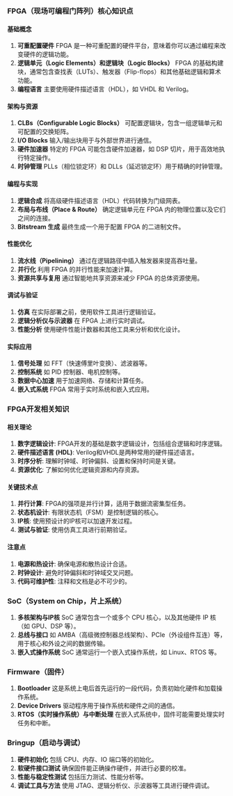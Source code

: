 ### FPGA（现场可编程门阵列）核心知识点

#### 基础概念

1. **可重配置硬件** FPGA 是一种可重配置的硬件平台，意味着你可以通过编程来改变硬件的逻辑功能。
2. **逻辑单元（Logic Elements）和逻辑块（Logic Blocks）** FPGA 的基础构建块，通常包含查找表（LUTs）、触发器（Flip-flops）和其他基础逻辑和算术功能。
3. **编程语言** 主要使用硬件描述语言（HDL），如 VHDL 和 Verilog。
#### 架构与资源

1. **CLBs（Configurable Logic Blocks）** 可配置逻辑块，包含一组逻辑单元和可配置的交换矩阵。
2. **I/O Blocks** 输入/输出块用于与外部世界进行通信。
3. **硬件加速器** 特定的 FPGA 可能包含硬件加速器，如 DSP 切片，用于高效地执行特定操作。
4. **时钟管理** PLLs（相位锁定环）和 DLLs（延迟锁定环）用于精确的时钟管理。
#### 编程与实现

1. **逻辑合成** 将高级硬件描述语言（HDL）代码转换为门级网表。
2. **布局与布线（Place & Route）** 确定逻辑单元在 FPGA 内的物理位置以及它们之间的连接。
3. **Bitstream 生成** 最终生成一个用于配置 FPGA 的二进制文件。
#### 性能优化

1. **流水线（Pipelining）** 通过在逻辑路径中插入触发器来提高吞吐量。
2. **并行化** 利用 FPGA 的并行性能来加速计算。
3. **资源共享与复用** 通过智能地共享资源来减少 FPGA 的总体资源使用。
#### 调试与验证

1. **仿真** 在实际部署之前，使用软件工具进行逻辑验证。
2. **逻辑分析仪与示波器** 在 FPGA 上进行实时调试。
3. **性能分析** 使用硬件性能计数器和其他工具来分析和优化设计。
#### 实际应用

1. **信号处理** 如 FFT（快速傅里叶变换）、滤波器等。
2. **控制系统** 如 PID 控制器、电机控制等。
3. **数据中心加速** 用于加速网络、存储和计算任务。
4. **嵌入式系统** FPGA 常用于实时系统和嵌入式应用。
### FPGA开发相关知识

#### 相关理论

1. **数字逻辑设计**: FPGA开发的基础是数字逻辑设计，包括组合逻辑和时序逻辑。
2. **硬件描述语言 (HDL)**: Verilog和VHDL是两种常用的硬件描述语言。
3. **时序分析**: 理解时钟域、时钟偏斜、设置和保持时间是关键。
4. **资源优化**: 了解如何优化逻辑资源和内存资源。
#### 关键技术点

1. **并行计算**: FPGA的强项是并行计算，适用于数据流密集型任务。
2. **状态机设计**: 有限状态机（FSM）是控制逻辑的核心。
3. **IP核**: 使用预设计的IP核可以加速开发过程。
4. **测试与验证**: 使用仿真工具进行前期验证。
#### 注意点

1. **电源和热设计**: 确保电源和散热设计合适。
2. **时钟设计**: 避免时钟偏斜和时钟域交叉问题。
3. **代码可维护性**: 注释和文档是必不可少的。
### SoC（System on Chip，片上系统）

1. **多核架构与IP核** SoC 通常包含一个或多个 CPU 核心，以及其他硬件 IP 核（如 GPU、DSP 等）。
2. **总线与接口** 如 AMBA（高级微控制器总线架构）、PCIe（外设组件互连）等，用于核心和外设之间的数据传输。
3. **嵌入式操作系统** SoC 通常运行一个嵌入式操作系统，如 Linux、RTOS 等。
### Firmware（固件）

1. **Bootloader** 这是系统上电后首先运行的一段代码，负责初始化硬件和加载操作系统。
2. **Device Drivers** 驱动程序用于操作系统和硬件之间的通信。
3. **RTOS（实时操作系统）与中断处理** 在嵌入式系统中，固件可能需要处理实时任务和中断。
### Bringup（启动与调试）

1. **硬件初始化** 包括 CPU、内存、IO 端口等的初始化。
2. **软硬件接口测试** 确保固件能正确操作硬件，并进行必要的校准。
3. **性能与稳定性测试** 包括压力测试、性能分析等。
4. **调试工具与方法** 使用 JTAG、逻辑分析仪、示波器等工具进行硬件调试。
